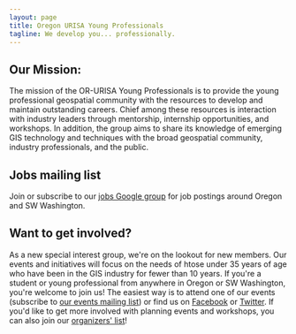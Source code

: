 ```yaml
---
layout: page
title: Oregon URISA Young Professionals
tagline: We develop you... professionally.
---
```

<!-- {% include JB/setup %} -->

## Our Mission:

The mission of the OR-URISA Young Professionals is to provide the young professional geospatial community with the resources to develop and maintain outstanding careers. Chief among these resources is interaction with industry leaders through mentorship, internship opportunities, and workshops. In addition, the group aims to share its knowledge of emerging GIS technology and techniques with the broad geospatial community, industry professionals, and the public.
    
## Jobs mailing list

Join or subscribe to our [jobs Google group](https://groups.google.com/forum/?fromgroups=#!forum/orurisa-yp-jobs) for job postings around Oregon and SW Washington.

<!--<ul class="posts">
  {% for post in site.posts %}
    <li><span>{{ post.date | date_to_string }}</span> &raquo; <a href="{{ BASE_PATH }}{{ post.url }}">{{ post.title }}</a></li>
  {% endfor %}
</ul>-->

## Want to get involved?

As a new special interest group, we're on the lookout for new members. Our events and initiatives will focus on the needs of htose under 35 years of age who have been in the GIS industry for fewer than 10 years. If you're a student or young professional from anywhere in Oregon or SW Washington, you're welcome to join us! The easiest way is to attend one of our events (subscribe to [our events mailing list](https://groups.google.com/forum/#!forum/or-urisa-yp-events)) or find us on [Facebook](https://www.facebook.com/groups/or.urisa.young.professionals/) or [Twitter](https://twitter.com/orurisayp). If you'd like to get more involved with planning events and workshops, you can also join our [organizers' list](https://groups.google.com/forum/#!forum/or-urisa-young-professionals)!